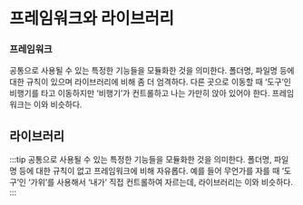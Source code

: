 # 프레임워크와 라이브러리

### 프레임워크

공통으로 사용될 수 있는 특정한 기능들을 모듈화한 것을 의미한다. 
폴더명, 파일명 등에 대한 규칙이 있으며 라이브러리에 비해 좀 더 엄격하다. 
다른 곳으로 이동할 때 ‘도구’인 비행기를 타고 이동하지만 ‘비행기’가 컨트롤하고 나는 가만히 앉아 있어야 한다. 
프레임워크는 이와 비슷하다.

## 라이브러리

:::tip
공통으로 사용될 수 있는 특정한 기능들을 모듈화한 것을 의미한다. 
폴더명, 파일명 등에 대한 규칙이 없고 프레임워크에 비해 자유롭다. 
예를 들어 무언가를 자를 때 ‘도구’인 ‘가위’를 사용해서 ‘내가’ 직접 컨트롤하여 자르는데, 라이브러리는 이와 비슷하다.
:::
